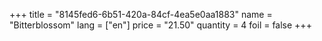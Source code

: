 +++
title = "8145fed6-6b51-420a-84cf-4ea5e0aa1883"
name = "Bitterblossom"
lang = ["en"]
price = "21.50"
quantity = 4
foil = false
+++
